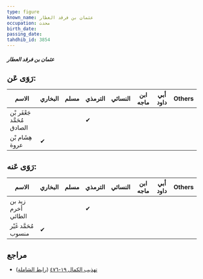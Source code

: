 ```yaml
---
type: figure
known_name: عثمان بن فرقد العطار
occupation: محدث
birth_date:
passing_date:
tahdhib_id: 3854
---
```

##### عثمان بن فرقد العطار

## رَوَى عَن:
| الاسم                       | البخاري | مسلم | الترمذي | النسائي | ابن ماجه | أبي داود | Others |
| --------------------------- | ------- | ---- | ------- | ------- | -------- | -------- | ------ |
| جَعْفَر بْن مُحَمَّد الصادق |         |      | ✔       |         |          |          |        |
| هِشَام بْن عروة             | ✔       |      |         |         |          |          |        |
## رَوَى عَنه:
| الاسم                | البخاري | مسلم | الترمذي | النسائي | ابن ماجه | أبي داود | Others |
| -------------------- | ------- | ---- | ------- | ------- | -------- | -------- | ------ |
| زيد بن أخرم الطائي   |         |      | ✔       |         |          |          |        |
| مُحَمَّد غَيْر منسوب | ✔       |      |         |         |          |          |        |
## مراجع
- [تهذيب الكمال ١٩-٤٧٦](obsidian://open?vault=Tahdhib-al-Kamal&file=Figures/٣٨٥٤-عثمان%20بن%20فرقد%20العطار) ([رابط الشاملة](https://shamela.ws/book/3722/10050))